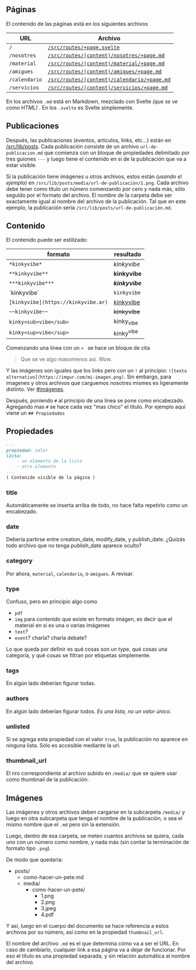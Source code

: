 ## Páginas
El contenido de las páginas está en los siguientes archivos

| URL         | Archivo                                   |
| ----------- | ----------------------------------------- |
|`/`          |[`/src/routes/+page.svelte`](/src/routes/+page.svelte)                  |
|`/nosotres`  |[`/src/routes/(content)/nosotres/+page.md`](`/src/routes/(content)/nosotres/+page.md`)  |
|`/material`  |[`/src/routes/(content)/material/+page.md`](`/src/routes/(content)/material/+page.md`)  |
|`/amigues`   |[`/src/routes/(content)/amigues/+page.md`](`/src/routes/(content)/amigues/+page.md`)   |
|`/calendario`|[`/src/routes/(content)/calendario/+page.md`](`/src/routes/(content)/calendario/+page.md`)|
|`/servicios` |[`/src/routes/(content)/servicios/+page.md`](`/src/routes/(content)/servicios/+page.md`) |

En los archivos `.md` está en Markdown, mezclado con Svelte _(que se ve como HTML)_ . En los `.svelte` es Svelte simplemente.

## Publicaciones
Después, las publicaciones (eventos, articulos, links, etc...) están en [/src/lib/posts](/src/lib/posts). Cada publicación consiste de un archivo `url-de-publicacion.md` que comienza con un bloque de propiedades delimitado por tres guiones `---` y luego tiene el contenido en sí de la publicación que va a estar visible.

Si la publicación tiene imágenes u otros archivos, estos están _(usando el ejemplo)_ en `/src/lib/posts/media/url-de-publicación/1.png`. Cada archivo debe tener como título un número comenzando por cero y nada más, sólo seguido por el formato del archivo. El nombre de la carpeta debe ser exactamente igual al nombre del archivo de la publicación. Tal que en este ejemplo, la publicación sería `/src/lib/posts/url-de-publicación.md`.

## Contenido
El contenido puede ser estilizado:

| formato | resultado |
| - | - |
| `*kinkyvibe*` | *kinkyvibe* |
| `**kinkyvibe**` | **kinkyvibe** |
| `***kinkyvibe***` | ***kinkyvibe*** |
| \`kinkyvibe\` | `kinkyvibe` |
| `[kinkyvibe](https://kinkyvibe.ar)` | [kinkyvibe](kinkyvibe.ar) |
| `~~kinkyvibe~~` | ~~kinkyvibe~~ |
| `kinky<sub>vibe</sub>` | kinky<sub>vibe</sub> |
| `kinky<sup>vibe</sup>` | kinky<sup>vibe</sup> |

Comenzando una linea con un `> ` se hace un bloque de cita

> Que se ve algo masomenos así. Wow.

Y las imágenes son iguales que los links pero con un `!` al principio: `![texto alternativo](https://imgur.com/mi-imagen.png)`. Sin embargo, para imagenes y otros archivos que carguemos nosotres mismes es ligeramente distinto. Ver [#imágenes](#imagenes).

Después, poniendo `#` al principio de una linea se pone como encabezado. Agregando mas `#` se hace cada vez "mas chico" el título. Por ejemplo aquí viene un `## Propiedades`

## Propiedades

```md
---
propiedad: valor
lista:
    - un elemento de la lista
    - otro elemento
---
( Contenido visible de la página )
```

### title
Automáticamente se inserta arriba de todo, no hace falta repetirlo como un encabezado.

### date
Debería partirse entre creation_date, modify_date, y publish_date.
¿Quizás todo archivo que no tenga publish_date aparece oculto?

### category
Por ahora, `material`, `calendario`, o `amigues`. A revisar.

### type
Confuso, pero en principio algo como 

- `pdf`
- `img`
  para contenido que existe en formato imágen, es decir que el material en sí es una o varias imágenes
- `text`?
- `event`? charla? charla debate?

Lo que queda por definir es qué cosas son un type, qué cosas una categoría, y qué cosas se filtran por etiquetas simplemente.

### tags
En algún lado deberían figurar todas.

### authors
En algún lado deberían figurar todos. *Es una lista, no un valor único.*

### unlisted
Si se agrega esta propiedad con el valor `true`, la publicación no aparece en ninguna lista. Sólo es accesible mediante la url.

### thumbnail_url
El nro correspondiente al archivo subido en `/media/` que se quiere usar como thumbnail de la publicación.

## Imágenes

Las imágenes y otros archivos deben cargarse en la subcarpeta `/media/` y luego en otra subcarpeta que tenga el nombre de la publicación, o sea el mismo nombre que el `.md` pero sin la extensión.

Luego, dentro de esa carpeta, se meten cuantos archivos se quiera, cada uno con un número como nombre, y nada más (sin contar la terminación de formato tipo `.png`).

De modo que quedaría:

- posts/
  - como-hacer-un-pete.md
  - media/
    - como-hacer-un-pete/
      - 1.png
      - 2.png
      - 3.jpeg
      - 4.pdf

Y así, luego en el cuerpo del documento se hace referencia a estos archivos por su número, así como en la propiedad `thumbnail_url`.

El nombre del archivo `.md` es el que determina cómo va a ser el URL. En caso de cambiarlo, cualquier link a esa página va a dejar de funcionar. Por eso el título es una propiedad separada, y sin relación automática al nombre del archivo.
